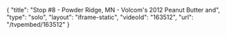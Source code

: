 {
    "title": "Stop #8 - Powder Ridge, MN - Volcom's 2012 Peanut Butter and",
    "type": "solo",
    "layout": "iframe-static",
    "videoId": "163512",
    "url": "\/tvpembed\/163512"
}